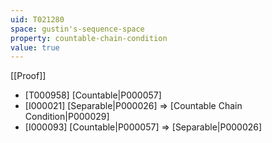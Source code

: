 ```yaml
---
uid: T021280
space: gustin's-sequence-space
property: countable-chain-condition
value: true
---
```

[[Proof]]

* [T000958] [Countable|P000057]
* [I000021] [Separable|P000026] => [Countable Chain Condition|P000029]
* [I000093] [Countable|P000057] => [Separable|P000026]

